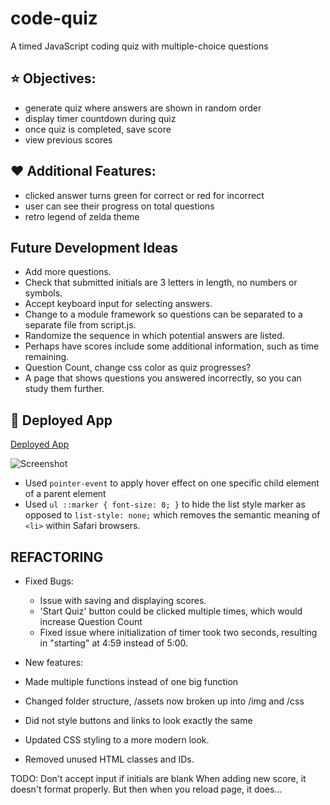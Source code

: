 # code-quiz
A timed JavaScript coding quiz with multiple-choice questions

## :star: Objectives:
- generate quiz where answers are shown in random order
- display timer countdown during quiz
- once quiz is completed, save score
- view previous scores

## :heart: Additional Features:
- clicked answer turns green for correct or red for incorrect
- user can see their progress on total questions
- retro legend of zelda theme

## Future Development Ideas
- Add more questions.
- Check that submitted initials are 3 letters in length, no numbers or symbols.
- Accept keyboard input for selecting answers.
- Change to a module framework so questions can be separated to a separate file from script.js.
- Randomize the sequence in which potential answers are listed.
- Perhaps have scores include some additional information, such as time remaining.
- Question Count, change css color as quiz progresses?
- A page that shows questions you answered incorrectly, so you can study them further.


## :triangular_ruler: Deployed App

[Deployed App](https://marina-russ.github.io/msu-code-quiz/)

![Screenshot](/assets/quiz-screenshot.png)


- Used `pointer-event` to apply hover effect on one specific child element of a parent element
- Used `ul ::marker { font-size: 0; }` to hide the list style marker as opposed to `list-style: none;` which removes the semantic meaning of `<li>` within Safari browsers. 



## REFACTORING
- Fixed Bugs: 
    - Issue with saving and displaying scores.
    - 'Start Quiz' button could be clicked multiple times, which would increase Question Count
    - Fixed issue where initialization of timer took two seconds, resulting in "starting" at 4:59 instead of 5:00.
- New features: 

- Made multiple functions instead of one big function
- Changed folder structure, /assets now broken up into /img and /css
- Did not style buttons and links to look exactly the same
- Updated CSS styling to a more modern look.
- Removed unused HTML classes and IDs.


TODO:
Don't accept input if initials are blank
When adding new score, it doesn't format properly. But then when you reload page, it does...